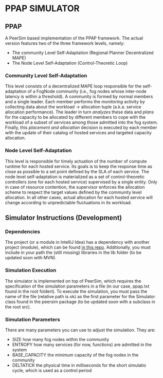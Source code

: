 # PPAP SIMULATOR

## PPAP

A PeerSim based implementation of the PPAP framework. The actual version features two of the three framework levels, namely:

* The community Level Self-Adaptation (Regional Planner Decentralized MAPE)
* The Node Level Self-Adaptation (Control-Theoretic Loop)

### Community Level Self-Adaptation

This level consists of a decentralized MAPE loop responsible for the self-adaptation of a FogNode community (i.e., fog nodes whose inter-node latency is within a threshold). A community is formed by normal members and a single leader. Each member performs the *monitoring* activity by collecting data about the workload -> allocation tuple (a.k.a. service allocation performance). The leader in turn *analyzes* these data and *plans* for the capacity to be allocated by different members to cope with the workload of a subset of services among those admitted into the fog system. Finally, this *placement and allocation* decision is executed by each member with the update of their catalog of hosted services and targeted capacity allocation.

### Node Level Self-Adaptation

This level is responsible for timely actuation of the number of compute runtime for each hosted service. Its goals is to keep the response time as close as possible to a set point defined by the SLA of each service.
The node level self-adaptation is materialized as a set of control-theoretic controllers (one for each hosted service) supervised by a single entity. Only in case of resource contention, the supervisor enforces the allocation scheme to respect the target values defined by the community level allocation. In all other cases, actual allocation for each hosted service will change according to unpredictable fluctuations in its workload.


## Simulator Instructions (Development)

### Dependencies

The project (or a module in IntelliJ Idea) has a dependency with another project (module), which can be found [in this repo](https://github.com/deib-polimi/ppap-node). Additionally, you must include in your path the (still missing) libraries in the lib folder (to be updated soon with MVN). 

### Simulation Execution

The simulator is implemented on top of PeerSim, which requires the specification of the simulation parameters in a file (in our case, ppap.txt found in the root foldert). To execute the simulation, you must pass the name of the file (relative path is ok) as the first parameter for the Simulator class found in the peersim package (to be updated soon with a subclass in the root src).

### Simulation Parameters

There are many parameters you can use to adjust the simulation. They are:

* SIZE how many fog nodes within the community 
* ENTROPY how many services (for now, functions) are admitted in the system 
* BASE_CAPACITY the minimum capacity of the fog nodes in the community
* DELTATICK the physical time in milliseconds for the short simulatio cycle, which is used as a control period 
